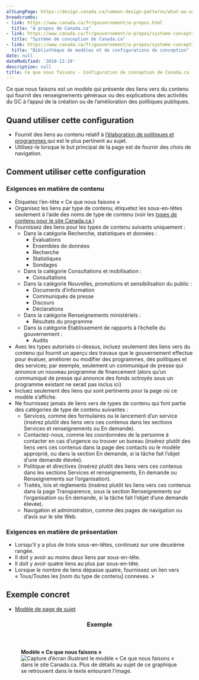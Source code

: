```yaml
---
altLangPage: https://design.canada.ca/common-design-patterns/what-we-are-doing.html
breadcrumbs:
- link: https://www.canada.ca/fr/gouvernement/a-propos.html
  title: "À propos de Canada.ca"
- link: https://www.canada.ca/fr/gouvernement/a-propos/systeme-conception.html
  title: "Système de conception de Canada.ca"
- link: https://www.canada.ca/fr/gouvernement/a-propos/systeme-conception/bibliotheque-modeles.html
  title: "Bibliothèque de modèles et de configurations de conception"
date: null
dateModified: '2018-12-19'
description: null
title: Ce que nous faisons - Configuration de conception de Canada.ca
---
```





<section>
 <p>
  Ce que nous faisons est un modèle qui présente des liens vers du contenu qui fournit des renseignements généraux ou des explications des activités du GC à l’appui de la création ou de l’amélioration des politiques publiques.
 </p>
</section>

<section>
 <h2>
  Quand utiliser cette configuration
 </h2>
 <ul>
  <li>
   Fournit des liens au contenu relatif à
   <a href="{{ site.url }}/specifications/organiser-contenu.html#programmes">
    l’élaboration de politiques et programmes
   </a>
   qui est le plus pertinent au sujet.
  </li>
  <li>
   Utilisez-le lorsque le but principal de la page est de fournir des choix de navigation.
  </li>
 </ul>
</section>

<section>
 <h2>
  Comment utiliser cette configuration
 </h2>
 <section>
  <h3>
   Exigences en matière de contenu
  </h3>
  <ul>
   <li>
    Étiquetez l’en-tête « Ce que nous faisons »
   </li>
   <li>
    Organisez les liens par type de contenu; étiquetez les sous-en-têtes seulement à l’aide des noms de type de contenu (voir les
    <a href="https://www.canada.ca/fr/gouvernement/a-propos/systeme-conception/arborescence-thematique-types-contenu.html#types">
     types de contenu pour le site Canada.ca
    </a>
    )
   </li>
   <li>
    Fournissez des liens pour les types de contenu suivants uniquement :
    <ul>
     <li>
      Dans la catégorie Recherche, statistiques et données :
      <ul>
       <li>
        Évaluations
       </li>
       <li>
        Ensembles de données
       </li>
       <li>
        Recherche
       </li>
       <li>
        Statistiques
       </li>
       <li>
        Sondages
       </li>
      </ul>
     </li>
     <li>
      Dans la catégorie Consultations et mobilisation :
      <ul>
       <li>
        Consultations
       </li>
      </ul>
     </li>
     <li>
      Dans la catégorie Nouvelles, promotions et sensibilisation du public :
      <ul>
       <li>
        Documents d’information
       </li>
       <li>
        Communiqués de presse
       </li>
       <li>
        Discours
       </li>
       <li>
        Déclarations
       </li>
      </ul>
     </li>
     <li>
      Dans la catégorie Renseignements ministériels :
      <ul>
       <li>
        Résultats du programme
       </li>
      </ul>
     </li>
     <li>
      Dans la catégorie Établissement de rapports à l’échelle du gouvernement :
      <ul>
       <li>
        Audits
       </li>
      </ul>
     </li>
    </ul>
   </li>
   <li>
    Avec les types autorisés ci-dessus, incluez seulement des liens vers du contenu qui fournit un aperçu des travaux que le gouvernement effectue pour évaluer, améliorer ou modifier des programmes, des politiques et des services; par exemple, seulement un communiqué de presse qui annonce un nouveau programme de financement (alors qu’un communiqué de presse qui annonce des fonds octroyés sous un programme existant ne serait pas inclus ici)
   </li>
   <li>
    Incluez seulement des liens qui sont pertinents pour la page où ce modèle s’affiche.
   </li>
   <li>
    Ne fournissez jamais de liens vers de types de contenu qui font partie des catégories de type de contenu suivantes :
    <ul>
     <li>
      Services, comme des formulaires ou le lancement d’un service (insérez plutôt des liens vers ces contenus dans les sections Services et renseignements ou En demande).
     </li>
     <li>
      Contactez-nous, comme les coordonnées de la personne à contacter en cas d’urgence ou trouver un bureau (insérez plutôt des liens vers ces contenus dans la page des contacts ou le modèle approprié, ou dans la section En demande, si la tâche fait l’objet d’une demande élevée).
     </li>
     <li>
      Politique et directives (insérez plutôt des liens vers ces contenus dans les sections Services et renseignements, En demande ou Renseignements sur l’organisation).
     </li>
     <li>
      Traités, lois et règlements (insérez plutôt les liens vers ces contenus dans la page Transparence, sous la section Renseignements sur l’organisation ou En demande, si la tâche fait l’objet d’une demande élevée).
     </li>
     <li>
      Navigation et administration, comme des pages de navigation ou d’avis sur le site Web.
     </li>
    </ul>
   </li>
  </ul>
 </section>
 <section>
  <h3>
   Exigences en matière de présentation
  </h3>
  <ul>
   <li>
    Lorsqu’il y a plus de trois sous-en-têtes, continuez sur une deuxième rangée.
   </li>
   <li>
    Il doit y avoir au moins deux liens par sous-en-tête.
   </li>
   <li>
    Il doit y avoir quatre liens au plus par sous-en-tête.
   </li>
   <li>
    Lorsque le nombre de liens dépasse quatre, fournissez un lien vers « Tous/Toutes les [nom du type de contenu] connexes. »
   </li>
  </ul>
 </section>
</section>

<section>
 <h2>
  Exemple concret
 </h2>
 <ul>
  <li>
   <a href="https://wet-boew.github.io/GCWeb/templates/topic/topic-fr.html">
    Modèle de page de sujet
   </a>
  </li>
 </ul>
</section>

<section class="panel panel-primary">
 <header class="panel-heading">
  <h3 class="panel-title">
   Exemple
  </h3>
 </header>
 <div class="panel-body">
  <figure class="mrgn-bttm-sm">
   <figcaption class="text-center">
    <b>
     Modèle « Ce que nous faisons »
    </b>
   </figcaption>
   <img alt="Capture d’écran illustrant le modèle « Ce que nous faisons » dans le site Canada.ca. Plus de détails au sujet de ce graphique se retrouvent dans le texte entourant l’image." class="img-responsive center-block" src="https://www.canada.ca/content/dam/tbs-sct/images/government-communications/canada-content-style-guide/what-we-are-doing-pattern-fra.jpg"/>
  </figure>
 </div>
</section>




